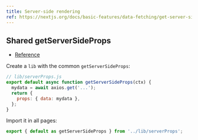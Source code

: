 ```yaml
---
title: Server-side rendering
ref: https://nextjs.org/docs/basic-features/data-fetching/get-server-side-props
---
```


## Shared getServerSideProps

- [Reference](https://stackoverflow.com/questions/65669184/how-to-use-getserversideprops-for-every-pages-in-next-js/72325973#72325973)

Create a `lib` with the common `getServerSideProps`:

```js
// lib/serverProps.js
export default async function getServerSideProps(ctx) {
  mydata = await axios.get('...');
  return {
    props: { data: mydata },
  };
}
```

Import it in all pages:

```js
export { default as getServerSideProps } from '../lib/serverProps';
```

